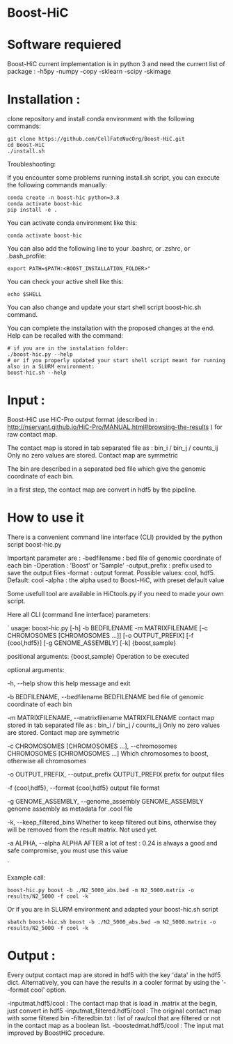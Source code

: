 # Boost-HiC

Software requiered
=================
Boost-HiC current implementation is in python 3 and need the current list of package :
-h5py
-numpy
-copy
-sklearn
-scipy
-skimage

Installation :
=================

clone repository and install conda environment with the following commands:

    git clone https://github.com/CellFateNucOrg/Boost-HiC.git
    cd Boost-HiC
    ./install.sh

Troubleshooting:

If you encounter some problems running install.sh script, you can execute the following commands manually:

    conda create -n boost-hic python=3.8
    conda activate boost-hic
    pip install -e .

You can activate conda environment like this:

    conda activate boost-hic


You can also add the following line to your .bashrc, or .zshrc, or .bash_profile:

    export PATH=$PATH:<BOOST_INSTALLATION_FOLDER>"

You can check your active shell like this:

    echo $SHELL


You can also change and update your start shell script boost-hic.sh command.


You can complete the installation with the proposed changes at the end.
Help can be recalled with the command:
    
    # if you are in the instalation folder:
    ./boost-hic.py --help
    # or if you properly updated your start shell script meant for running also in a SLURM environment:
    boost-hic.sh --help

Input :
=================
Boost-HiC use HiC-Pro output format (described in : http://nservant.github.io/HiC-Pro/MANUAL.html#browsing-the-results ) for raw contact map.

The contact map is stored in tab separated file as :
bin_i / bin_j / counts_ij
Only no zero values are stored. Contact map are symmetric

The bin are described in a separated bed file which give the genomic coordinate of each bin.

In a first step, the contact map are convert in hdf5 by the pipeline.

How to use it
=================
There is a convenient command line interface (CLI) provided by the python script boost-hic.py 

Important parameter are :
-bedfilename : bed file of genomic coordinate of each bin
-Operation : 'Boost' or 'Sample'
-output_prefix : prefix used to save the output files
-format : output format. Possible values: cool, hdf5. Default: cool
-alpha : the alpha used to Boost-HiC, with preset default value

Some usefull tool are available in HiCtools.py if you need to made your own script.

Here all CLI (command line interface) parameters:

`
usage: boost-hic.py [-h] -b BEDFILENAME -m MATRIXFILENAME [-c CHROMOSOMES [CHROMOSOMES ...]] [-o OUTPUT_PREFIX]
[-f {cool,hdf5}] [-g GENOME_ASSEMBLY] [-k]
{boost,sample}

positional arguments:
{boost,sample}        Operation to be executed

optional arguments:

-h, --help            show this help message and exit

-b BEDFILENAME, --bedfilename BEDFILENAME
bed file of genomic coordinate of each bin

-m MATRIXFILENAME, --matrixfilename MATRIXFILENAME
contact map stored in tab separated file as : bin_i / bin_j / counts_ij Only no zero
values are stored. Contact map are symmetric

-c CHROMOSOMES [CHROMOSOMES ...], --chromosomes CHROMOSOMES [CHROMOSOMES ...]
Which chromosomes to boost, otherwise all chromosomes

-o OUTPUT_PREFIX, --output_prefix OUTPUT_PREFIX
prefix for output files

-f {cool,hdf5}, --format {cool,hdf5}
output file format

-g GENOME_ASSEMBLY, --genome_assembly GENOME_ASSEMBLY
genome assembly as metadata for .cool file

-k, --keep_filtered_bins
Whether to keep filtered out bins, otherwise they will be removed from the result
matrix. Not used yet.

-a ALPHA, --alpha ALPHA
AFTER a lot of test : 0.24 is always a good and safe compromise, you must use this
value

`

Example call:

    boost-hic.py boost -b ./N2_5000_abs.bed -m N2_5000.matrix -o results/N2_5000 -f cool -k

Or if you are in SLURM environment and adapted your boost-hic.sh script

    sbatch boost-hic.sh boost -b ./N2_5000_abs.bed -m N2_5000.matrix -o results/N2_5000 -f cool -k

Output :
=================
Every output contact map are stored in hdf5 with the key 'data' in the hdf5 dict.
Alternatively, you can have the results in a cooler format by using the '--format cool' option.

-inputmat.hdf5/cool  : The contact map that is load in .matrix at the begin, just convert in hdf5
-inputmat_filtered.hdf5/cool : The original contact map with some filtered bin
-filteredbin.txt : list of raw/col that are filtered or not in the contact map as a boolean list.
-boostedmat.hdf5/cool : The input mat improved by BoostHiC procedure.


